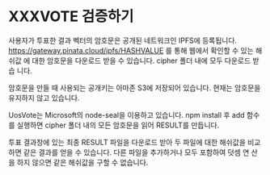 # XXXVOTE 검증하기

사용자가 투표한 결과 벡터의 암호문은 공개된 네트워크인 IPFS에 등록됩니다.
https://gateway.pinata.cloud/ipfs/HASHVALUE 를 통해 웹에서 확인할 수 있는 해쉬값
에 대한 암호문을 다운로드 받을 수 있습니다. cipher 폴더 내에 모두 다운로드 받습
니다.

암호문을 만들 때 사용되는 공개키는 아마존 S3에 저장되어 있습니다.
현재는 암호문을 유지하지 않고 있습니다.

UosVote는 Microsoft의 node-seal을 이용하고 있습니다. npm install 후 add 함수를
실행하면 cipher 폴더 내의 모든 암호문을 읽어 RESULT를 만듭니다.

투표 결과창에 있는 최종 RESULT 파일을 다운로드 받아 두 파일에 대한 해쉬값을 비교
하면 같은 결과를 얻을 수 있습니다. 다른 파일을 추가하거나 모두 포함하여 덧셈 연
산을 하지 않으면 같은 해쉬값을 구할 수 없습니다.
